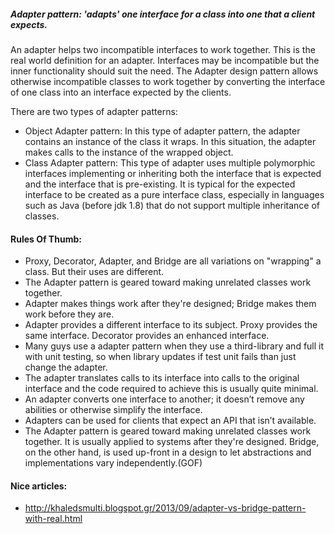 ##### Adapter pattern: 'adapts' one interface for a class into one that a client expects.

An adapter helps two incompatible interfaces to work together. This is the real world definition for an adapter. Interfaces may be incompatible but the inner functionality should suit the need. The Adapter design pattern allows otherwise incompatible classes to work together by converting the interface of one class into an interface expected by the clients.

There are two types of adapter patterns:
+ Object Adapter pattern: In this type of adapter pattern, the adapter contains an instance of the class it wraps. In this situation, the adapter makes calls to the instance of the wrapped object.
+ Class Adapter pattern: This type of adapter uses multiple polymorphic interfaces implementing or inheriting both the interface that is expected and the interface that is pre-existing. It is typical for the expected interface to be created as a pure interface class, especially in languages such as Java (before jdk 1.8) that do not support multiple inheritance of classes.

#### Rules Of Thumb:
+ Proxy, Decorator, Adapter, and Bridge are all variations on "wrapping" a class. But their uses are different.
+ The Adapter pattern is geared toward making unrelated classes work together. 
+ Adapter makes things work after they're designed; Bridge makes them work before they are.
+ Adapter provides a different interface to its subject. Proxy provides the same interface. Decorator provides an enhanced interface.
+ Many guys use a adapter pattern when they use a third-library and full it with unit testing, so when library updates if test unit fails than just change the adapter.
+ The adapter translates calls to its interface into calls to the original interface and the code required to achieve this is usually quite minimal.
+ An adapter converts one interface to another; it doesn’t remove any abilities or otherwise simplify the interface. 
+ Adapters can be used for clients that expect an API that isn’t available.
+ The Adapter pattern is geared toward making unrelated classes work together. 
It is usually applied to systems after they're designed. Bridge, on the other 
hand, is used up-front in a design to let abstractions and implementations vary 
independently.(GOF)

#### Nice articles:
+ http://khaledsmulti.blogspot.gr/2013/09/adapter-vs-bridge-pattern-with-real.html